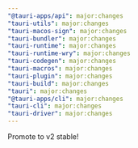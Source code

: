 ```yaml
---
"@tauri-apps/api": major:changes
"tauri-utils": major:changes
"tauri-macos-sign": major:changes
"tauri-bundler": major:changes
"tauri-runtime": major:changes
"tauri-runtime-wry": major:changes
"tauri-codegen": major:changes
"tauri-macros": major:changes
"tauri-plugin": major:changes
"tauri-build": major:changes
"tauri": major:changes
"@tauri-apps/cli": major:changes
"tauri-cli": major:changes
"tauri-driver": major:changes
---
```


Promote to v2 stable!
